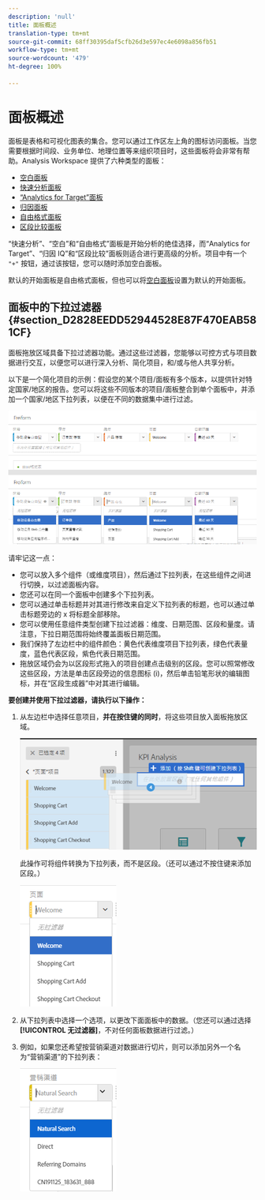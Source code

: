 ```yaml
---
description: 'null'
title: 面板概述
translation-type: tm+mt
source-git-commit: 68ff30395daf5cfb26d3e597ec4e6098a856fb51
workflow-type: tm+mt
source-wordcount: '479'
ht-degree: 100%

---
```



# 面板概述

面板是表格和可视化图表的集合。您可以通过工作区左上角的图标访问面板。当您需要根据时间段、业务单位、地理位置等来组织项目时，这些面板将会非常有帮助。Analysis Workspace 提供了六种类型的面板：

* [空白面板](blank-panel.md)
* [快速分析面板](quickinsight.md)
* [“Analytics for Target”面板](a4t-panel.md)
* [归因面板](attribution.md)
* [自由格式面板](freeform-panel.md)
* [区段比较面板](c-segment-comparison/segment-comparison.md)

“快速分析”、“空白”和“自由格式”面板是开始分析的绝佳选择，而“Analytics for Target”、“归因 IQ”和“区段比较”面板则适合进行更高级的分析。项目中有一个 `"+"` 按钮，通过该按钮，您可以随时添加空白面板。

默认的开始面板是自由格式面板，但也可以将[空白面板](/help/analyze/analysis-workspace/c-panels/blank-panel.md)设置为默认的开始面板。

## 面板中的下拉过滤器 {#section_D2828EEDD52944528E87F470EAB581CF}

面板拖放区域具备下拉过滤器功能。通过这些过滤器，您能够以可控方式与项目数据进行交互，以便您可以进行深入分析、简化项目，和/或与他人共享分析。

以下是一个简化项目的示例：假设您的某个项目/面板有多个版本，以提供针对特定国家/地区的报告。您可以将这些不同版本的项目/面板整合到单个面板中，并添加一个国家/地区下拉列表，以便在不同的数据集中进行过滤。

![](assets/dropdowns.png)

请牢记这一点：

* 您可以放入多个组件（或维度项目），然后通过下拉列表，在这些组件之间进行切换，以过滤面板内容。
* 您还可以在同一个面板中创建多个下拉列表。
* 您可以通过单击标题并对其进行修改来自定义下拉列表的标题，也可以通过单击标题旁边的 x 将标题全部移除。
* 您可以使用任意组件类型创建下拉过滤器：维度、日期范围、区段和量度。请注意，下拉日期范围将始终覆盖面板日期范围。
* 我们保持了左边栏中的组件颜色：黄色代表维度项目下拉列表，绿色代表量度，蓝色代表区段，紫色代表日期范围。
* 拖放区域仍会为以区段形式拖入的项目创建点击级别的区段。您可以照常修改这些区段，方法是单击区段旁边的信息图标 (i)，然后单击铅笔形状的编辑图标，并在“区段生成器”中对其进行编辑。

**要创建并使用下拉过滤器，请执行以下操作：**

1. 从左边栏中选择任意项目，**并在按住键的同时**，将这些项目放入面板拖放区域。

   ![](assets/create_dropdown.png)

   此操作可将组件转换为下拉列表，而不是区段。（还可以通过不按住键来添加区段。）

   ![](assets/dropdown.png)

1. 从下拉列表中选择一个选项，以更改下面面板中的数据。（您还可以通过选择&#x200B;**[!UICONTROL 无过滤器]**，不对任何面板数据进行过滤。）
1. 例如，如果您还希望按营销渠道对数据进行切片，则可以添加另外一个名为“营销渠道”的下拉列表：

   ![](assets/mc_dropdown.png)

